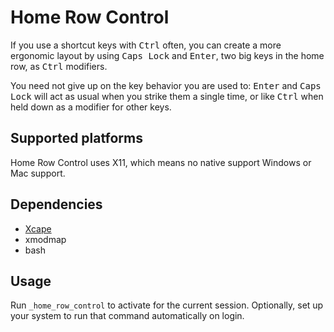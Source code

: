 # Home Row Control

If you use a shortcut keys with <kbd>Ctrl</kbd> often, you can create a more ergonomic layout by using <kbd>Caps Lock</kbd> and <kbd>Enter</kbd>, two big keys in the home row, as <kbd>Ctrl</kbd> modifiers.

You need not give up on the key behavior you are used to: <kbd>Enter</kbd> and <kbd>Caps Lock</kbd> will act as usual when you strike them a single time, or like <kbd>Ctrl</kbd> when held down as a modifier for other keys.

## Supported platforms

Home Row Control uses X11, which means no native support Windows or Mac support.

## Dependencies

* [Xcape](https://github.com/alols/xcape)
* xmodmap
* bash

## Usage

Run `_home_row_control` to activate for the current session. Optionally, set up your system to run that command automatically on login.
